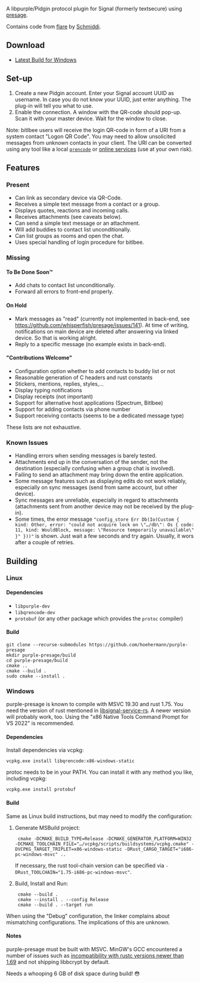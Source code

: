 A libpurple/Pidgin protocol plugin for Signal (formerly textsecure) using [presage](https://github.com/whisperfish/presage).

Contains code from [flare](https://gitlab.com/schmiddi-on-mobile/flare) by [Schmiddi](https://github.com/Schmiddiii).

## Download

* [Latest Build for Windows](https://nightly.link/hoehermann/purple-presage/workflows/build/master/libpresage.dll.zip)

## Set-up

1. Create a new Pidgin account. Enter your Signal account UUID as username. In case you do not know your UUID, just enter anything. The plug-in will tell you what to use.
2. Enable the connection. A window with the QR-code should pop-up. Scan it with your master device. Wait for the window to close.

Note: bitlbee users will receive the login QR-code in form of a URI from a system contact "Logon QR Code". You may need to allow unsolicited messages from unknown contacts in your client. The URI can be converted using any tool like a local [`qrencode`](https://www.shellhacks.com/qr-code-generator-windows-linux-macos/) or [online services](https://www.the-qrcode-generator.com/) (use at your own risk).

## Features

### Present

* Can link as secondary device via QR-Code.
* Receives a simple text message from a contact or a group.
* Displays quotes, reactions and incoming calls.
* Receives attachments (see caveats below).
* Can send a simple text message or an attachment.
* Will add buddies to contact list unconditionally.
* Can list groups as rooms and open the chat.
* Uses special handling of login procedure for bitlbee.

### Missing

#### To Be Done Soon™

* Add chats to contact list unconditionally.
* Forward all errors to front-end properly.

#### On Hold

* Mark messages as "read" (currently not implemented in back-end, see https://github.com/whisperfish/presage/issues/141). At time of writing, notifications on main device are deleted after answering via linked device. So that is working alright.
* Reply to a specific message (no example exists in back-end).

#### "Contributions Welcome"

* Configuration option whether to add contacts to buddy list or not
* Reasonable generation of C headers and rust constants
* Stickers, mentions, replies, styles,…
* Display typing notifications
* Display receipts (not important)
* Support for alternative host applications (Spectrum, Bitlbee)
* Support for adding contacts via phone number
* Support receiving contacts (seems to be a dedicated message type)

These lists are not exhaustive.

### Known Issues

* Handling errors when sending messages is barely tested.
* Attachments end up in the conversation of the sender, not the destination (especially confusing when a group chat is involved).
* Failing to send an attachment may bring down the entire application.
* Some message features such as displaying edits do not work reliably, especially on sync messages (send from same account, but other device).
* Sync messages are unreliable, especially in regard to attachments (attachments sent from another device may not be received by the plug-in).
* Some times, the error message `"config_store Err Db(Io(Custom { kind: Other, error: "could not acquire lock on \"…/db\": Os { code: 11, kind: WouldBlock, message: \"Resource temporarily unavailable\" }" }))"` is shown. Just wait a few seconds and try again. Usually, it wors after a couple of retries.

## Building

### Linux

#### Dependencies

* `libpurple-dev`
* `libqrencode-dev`
* `protobuf` (or any other package which provides the `protoc` compiler)

#### Build

    git clone --recurse-submodules https://github.com/hoehermann/purple-presage
    mkdir purple-presage/build
    cd purple-presage/build
    cmake ..
    cmake --build .
    sudo cmake --install .

### Windows

purple-presage is known to compile with MSVC 19.30 and rust 1.75. You need the version of rust mentioned in [libsignal-service-rs](https://github.com/whisperfish/libsignal-service-rs/tree/main#note-on-supported-rust-versions). A newer version will probably work, too. Using the "x86 Native Tools Command Prompt for VS 2022" is recommended.

#### Dependencies

Install dependencies via vcpkg:

    vcpkg.exe install libqrencode:x86-windows-static

protoc needs to be in your PATH. You can install it with any method you like, including vcpkg:

    vcpkg.exe install protobuf

#### Build

Same as Linux build instructions, but may need to modify the configuration:

1. Generate MSBuild project:

        cmake -DCMAKE_BUILD_TYPE=Release -DCMAKE_GENERATOR_PLATFORM=WIN32 -DCMAKE_TOOLCHAIN_FILE="…/vcpkg/scripts/buildsystems/vcpkg.cmake" -DVCPKG_TARGET_TRIPLET=x86-windows-static -DRust_CARGO_TARGET="i686-pc-windows-msvc" ..

    If necessary, the rust tool-chain version can be specified via `-DRust_TOOLCHAIN="1.75-i686-pc-windows-msvc"`.

2. Build, Install and Run:

        cmake --build .
        cmake --install . --config Release
        cmake --build . --target run

When using the "Debug" configuration, the linker complains about mismatching configurations. The implications of this are unknown.

#### Notes

purple-presage must be built with MSVC. MinGW's GCC encountered a number of issues such as [incompatibility with rustc versions newer than 1.69](https://github.com/rust-lang/rust/issues/112368) and not shipping libbcrypt by default.

Needs a whooping 6 GB of disk space during build! 😳
